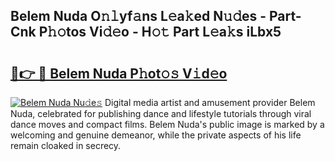 ## Belem Nuda O𝚗𝚕yf𝚊ns L𝚎a𝚔ed N𝚞𝚍es - Part-Cnk P𝚑𝚘tos Vi𝚍𝚎o - H𝚘𝚝 Part L𝚎a𝚔s iLbx5

# <h2><a href="http://kf22f1u.oniu.top/?m=Belem+Nuda">🔗👉 🔴 Belem Nuda P𝚑ot𝚘𝚜 V𝚒d𝚎o</a></h2>

[![Belem Nuda Nu𝚍e𝚜](https://i.imgur.com/0qMVB7G.gif)](http://kf22f1u.oniu.top/?m=Belem+Nuda)
Digital media artist and amusement provider Belem Nuda, celebrated for publishing dance and lifestyle tutorials through viral dance moves and compact films. Belem Nuda's public image is marked by a welcoming and genuine demeanor, while the private aspects of his life remain cloaked in secrecy.  
